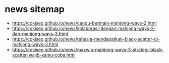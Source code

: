 # news sitemap
- https://cokiseo.github.io/news/candu-bermain-mahjong-ways-2.html
- https://cokiseo.github.io/news/kolaborasi-dengan-mahjong-ways-2-dan-mahjong-ways-3.html
- https://cokiseo.github.io/news/rahasia-mendapatkan-black-scatter-di-mahjong-ways-3.html
- https://cokiseo.github.io/news/maxwin-mahjong-ways-3-strategi-black-scatter-wajib-kamu-coba.html
